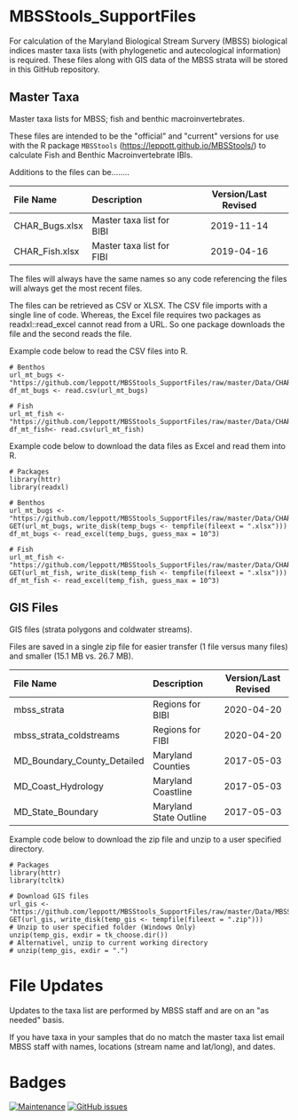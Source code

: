 # MBSStools_SupportFiles
For calculation of the Maryland Biological Stream Survery (MBSS) biological indices master taxa lists (with phylogenetic and autecological information) is required.  These files along with GIS data of the MBSS strata will be stored in this GitHub repository.

## Master Taxa
Master taxa lists for MBSS; fish and benthic macroinvertebrates.

These files are intended to be the "official" and "current" versions for use with the R package `MBSStools` (https://leppott.github.io/MBSStools/) to calculate Fish and Benthic Macroinvertebrate IBIs.

Additions to the files can be........


|File Name      |Description              | Version/Last Revised|
|:--------------|:------------------------|:-------------------:|
|CHAR_Bugs.xlsx |Master taxa list for BIBI|2019-11-14           |
|CHAR_Fish.xlsx |Master taxa list for FIBI|2019-04-16           |


The files will always have the same names so any code referencing the files will always get the most recent files.

The files can be retrieved as CSV or XLSX.  The CSV file imports with a single line of code.  Whereas, the Excel file requires two packages as readxl::read_excel cannot read from a URL.  So one package downloads the file and the second reads the file.

Example code below to read the CSV files into R.

```
# Benthos
url_mt_bugs <- "https://github.com/leppott/MBSStools_SupportFiles/raw/master/Data/CHAR_Bugs.csv"
df_mt_bugs <- read.csv(url_mt_bugs)

# Fish
url_mt_fish <- "https://github.com/leppott/MBSStools_SupportFiles/raw/master/Data/CHAR_Fish.csv"
df_mt_fish<- read.csv(url_mt_fish)
```

Example code below to download the data files as Excel and read them into R.

```
# Packages
library(httr)
library(readxl)

# Benthos
url_mt_bugs <- "https://github.com/leppott/MBSStools_SupportFiles/raw/master/Data/CHAR_Bugs.xlsx"
GET(url_mt_bugs, write_disk(temp_bugs <- tempfile(fileext = ".xlsx")))
df_mt_bugs <- read_excel(temp_bugs, guess_max = 10^3)

# Fish
url_mt_fish <- "https://github.com/leppott/MBSStools_SupportFiles/raw/master/Data/CHAR_Fish.xlsx"
GET(url_mt_fish, write_disk(temp_fish <- tempfile(fileext = ".xlsx")))
df_mt_fish <- read_excel(temp_fish, guess_max = 10^3)
```
## GIS Files
GIS files (strata polygons and coldwater streams).

Files are saved in a single zip file for easier transfer (1 file versus many files) and smaller (15.1 MB vs. 26.7 MB).


|File Name                  |Description           | Version/Last Revised|
|:--------------------------|:---------------------|:-------------------:|
|mbss_strata                |Regions for BIBI      |2020-04-20           |
|mbss_strata_coldstreams    |Regions for FIBI      |2020-04-20           |
|MD_Boundary_County_Detailed|Maryland Counties     |2017-05-03           |
|MD_Coast_Hydrology         |Maryland Coastline    |2017-05-03           |
|MD_State_Boundary          |Maryland State Outline|2017-05-03           |
    
Example code below to download the zip file and unzip to a user specified directory.

```
# Packages
library(httr)
library(tcltk)

# Download GIS files
url_gis <- "https://github.com/leppott/MBSStools_SupportFiles/raw/master/Data/MBSS_GIS.zip"
GET(url_gis, write_disk(temp_gis <- tempfile(fileext = ".zip")))
# Unzip to user specified folder (Windows Only)
unzip(temp_gis, exdir = tk_choose.dir())
# Alternativel, unzip to current working directory
# unzip(temp_gis, exdir = ".")
```

# File Updates
Updates to the taxa list are performed by MBSS staff and are on an "as needed" basis.

If you have taxa in your samples that do no match the master taxa list email MBSS staff with names, locations (stream name and lat/long), and dates.

# Badges
[![Maintenance](https://img.shields.io/badge/Maintained%3F-yes-green.svg)](https://GitHub.com/leppott/MBSS_MasterTaxa/graphs/commit-activity)
[![GitHub issues](https://img.shields.io/github/issues/leppott/MBSS_MasterTaxa.svg)](https://GitHub.com/leppott/MBSS_MasterTaxa/issues/)
